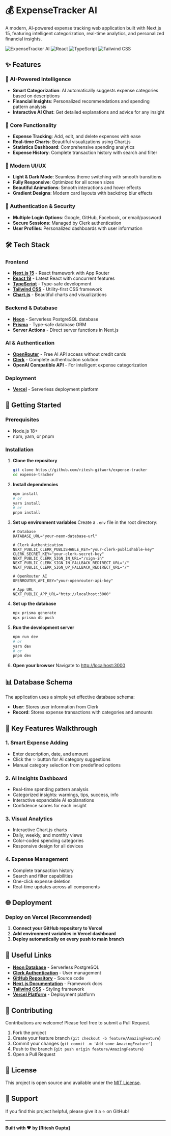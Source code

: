 # 💰 ExpenseTracker AI

A modern, AI-powered expense tracking web application built with Next.js 15, featuring intelligent categorization, real-time analytics, and personalized financial insights.

![ExpenseTracker AI](https://img.shields.io/badge/Next.js-15.3.5-black?style=for-the-badge&logo=next.js)
![React](https://img.shields.io/badge/React-19.0.0-blue?style=for-the-badge&logo=react)
![TypeScript](https://img.shields.io/badge/TypeScript-5.0-blue?style=for-the-badge&logo=typescript)
![Tailwind CSS](https://img.shields.io/badge/Tailwind_CSS-3.4.17-38B2AC?style=for-the-badge&logo=tailwind-css)

## ✨ Features

### 🤖 AI-Powered Intelligence

- **Smart Categorization**: AI automatically suggests expense categories based on descriptions
- **Financial Insights**: Personalized recommendations and spending pattern analysis
- **Interactive AI Chat**: Get detailed explanations and advice for any insight

### 💼 Core Functionality

- **Expense Tracking**: Add, edit, and delete expenses with ease
- **Real-time Charts**: Beautiful visualizations using Chart.js
- **Statistics Dashboard**: Comprehensive spending analytics
- **Expense History**: Complete transaction history with search and filter

### 🎨 Modern UI/UX

- **Light & Dark Mode**: Seamless theme switching with smooth transitions
- **Fully Responsive**: Optimized for all screen sizes
- **Beautiful Animations**: Smooth interactions and hover effects
- **Gradient Designs**: Modern card layouts with backdrop blur effects

### 🔐 Authentication & Security

- **Multiple Login Options**: Google, GitHub, Facebook, or email/password
- **Secure Sessions**: Managed by Clerk authentication
- **User Profiles**: Personalized dashboards with user information

## 🛠️ Tech Stack

### Frontend

- **[Next.js 15](https://nextjs.org)** - React framework with App Router
- **[React 19](https://react.dev)** - Latest React with concurrent features
- **[TypeScript](https://typescriptlang.org)** - Type-safe development
- **[Tailwind CSS](https://tailwindcss.com)** - Utility-first CSS framework
- **[Chart.js](https://chartjs.org)** - Beautiful charts and visualizations

### Backend & Database

- **[Neon](https://get.neon.com)** - Serverless PostgreSQL database
- **[Prisma](https://prisma.io)** - Type-safe database ORM
- **Server Actions** - Direct server functions in Next.js

### AI & Authentication

- **[OpenRouter](https://openrouter.ai)** - Free AI API access without credit cards
- **[Clerk](https://go.clerk.com)** - Complete authentication solution
- **OpenAI Compatible API** - For intelligent expense categorization

### Deployment

- **[Vercel](https://vercel.com)** - Serverless deployment platform

## 🚀 Getting Started

### Prerequisites

- Node.js 18+
- npm, yarn, or pnpm

### Installation

1. **Clone the repository**

   ```bash
   git clone https://github.com/ritesh-gitwork/expense-tracker
   cd expense-tracker
   ```

2. **Install dependencies**

   ```bash
   npm install
   # or
   yarn install
   # or
   pnpm install
   ```

3. **Set up environment variables**
   Create a `.env` file in the root directory:

   ```env
   # Database
   DATABASE_URL="your-neon-database-url"

   # Clerk Authentication
   NEXT_PUBLIC_CLERK_PUBLISHABLE_KEY="your-clerk-publishable-key"
   CLERK_SECRET_KEY="your-clerk-secret-key"
   NEXT_PUBLIC_CLERK_SIGN_IN_URL="/sign-in"
   NEXT_PUBLIC_CLERK_SIGN_IN_FALLBACK_REDIRECT_URL="/"
   NEXT_PUBLIC_CLERK_SIGN_UP_FALLBACK_REDIRECT_URL="/"

   # OpenRouter AI
   OPENROUTER_API_KEY="your-openrouter-api-key"

   # App URL
   NEXT_PUBLIC_APP_URL="http://localhost:3000"
   ```

4. **Set up the database**

   ```bash
   npx prisma generate
   npx prisma db push
   ```

5. **Run the development server**

   ```bash
   npm run dev
   # or
   yarn dev
   # or
   pnpm dev
   ```

6. **Open your browser**
   Navigate to [http://localhost:3000](http://localhost:3000)

## 📊 Database Schema

The application uses a simple yet effective database schema:

- **User**: Stores user information from Clerk
- **Record**: Stores expense transactions with categories and amounts


## 🎯 Key Features Walkthrough

### 1. Smart Expense Adding

- Enter description, date, and amount
- Click the ✨ button for AI category suggestions
- Manual category selection from predefined options

### 2. AI Insights Dashboard

- Real-time spending pattern analysis
- Categorized insights: warnings, tips, success, info
- Interactive expandable AI explanations
- Confidence scores for each insight

### 3. Visual Analytics

- Interactive Chart.js charts
- Daily, weekly, and monthly views
- Color-coded spending categories
- Responsive design for all devices

### 4. Expense Management

- Complete transaction history
- Search and filter capabilities
- One-click expense deletion
- Real-time updates across all components

## 🌐 Deployment

### Deploy on Vercel (Recommended)

1. **Connect your GitHub repository to Vercel**
2. **Add environment variables in Vercel dashboard**
3. **Deploy automatically on every push to main branch**


## 📎 Useful Links

- **[Neon Database](https://get.neon.com)** - Serverless PostgreSQL
- **[Clerk Authentication](https://go.clerk.com)** - User management
- **[GitHub Repository](https://github.com/ritesh-gitwork/expense-tracker)** - Source code
- **[Next.js Documentation](https://nextjs.org)** - Framework docs
- **[Tailwind CSS](https://tailwindcss.com)** - Styling framework
- **[Vercel Platform](https://vercel.com)** - Deployment platform

## 🤝 Contributing

Contributions are welcome! Please feel free to submit a Pull Request.

1. Fork the project
2. Create your feature branch (`git checkout -b feature/AmazingFeature`)
3. Commit your changes (`git commit -m 'Add some AmazingFeature'`)
4. Push to the branch (`git push origin feature/AmazingFeature`)
5. Open a Pull Request

## 📝 License

This project is open source and available under the [MIT License](LICENSE).

## 💖 Support

If you find this project helpful, please give it a ⭐ on GitHub!

---

**Built with ❤️ by [Ritesh Gupta]**
